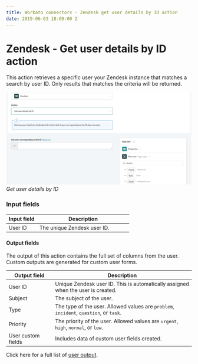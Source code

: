 ```yaml
---
title: Workato connectors - Zendesk get user details by ID action
date: 2019-06-03 18:00:00 Z
---
```


# Zendesk - Get user details by ID action

This action retrieves a specific user your Zendesk instance that matches a search by user ID. Only results that matches the criteria will be returned.

![Get user details by ID](/assets/images/connectors/zendesk/get-user-by-id.png)
*Get user details by ID*

### Input fields

<table class="unchanged rich-diff-level-one">
  <thead>
    <tr>
        <th width='25%'>Input field</th>
        <th>Description</th>
    </tr>
  </thead>
  <tbody>
    <tr>
      <td>User ID</a></td>
      <td>
        The unique Zendesk user ID.
      </td>
    </tr>
  </tbody>
</table>

#### Output fields

The output of this action contains the full set of columns from the user. Custom outputs are generated for custom user forms.

<table class="unchanged rich-diff-level-one">
  <thead>
    <tr>
        <th width='25%'>Output field</th>
        <th>Description</th>
    </tr>
  </thead>
  <tbody>
    <tr>
      <td>User ID</td>
      <td>
        Unique Zendesk user ID. This is automatically assigned when the user is created.
      </td>
    </tr>
    <tr>
      <td>Subject</td>
      <td>
        The subject of the user.
      </td>
    </tr>
    <tr>
      <td>Type</td>
      <td>
        The type of the user. Allowed values are <code>problem</code>, <code>incident</code>, <code>question</code>, or <code>task</code>.
      </td>
    </tr>
    <tr>
      <td>Priority</td>
      <td>
        The priority of the user. Allowed values are <code>urgent</code>, <code>high</code>, <code>normal</code>, or <code>low</code>.
      </td>
    </tr>
    <tr>
      <td>User custom fields</td>
      <td>
        Includes data of custom user fields created.
      </td>
    </tr>
  </tbody>
</table>

Click here for a full list of [user output](/connectors/zendesk/user-output.md#user-output).
